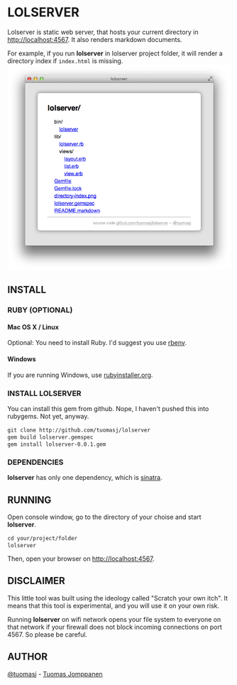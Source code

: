# LOLSERVER #

Lolserver is static web server, that hosts your current directory in [http://localhost:4567](http://localhost:4567). It also renders markdown documents.

For example, if you run **lolserver** in lolserver project folder, it will render a directory index if ```index.html``` is missing.
![Directory Index](directory-index.png)

## INSTALL ##

### RUBY (OPTIONAL) ###

#### Mac OS X / Linux ####

Optional: You need to install Ruby. I'd suggest you use [rbenv](https://github.com/sstephenson/rbenv/).

#### Windows ####

If you are running Windows, use [rubyinstaller.org](http://rubyinstaller.org).

### INSTALL LOLSERVER ###

You can install this gem from github. Nope, I haven't pushed this into rubygems. Not yet, anyway.

```
git clone http://github.com/tuomasj/lolserver
gem build lolserver.gemspec
gem install lolserver-0.0.1.gem
```

### DEPENDENCIES ###

**lolserver** has only one dependency, which is [sinatra](http://sinatrarb.com).

## RUNNING ##

Open console window, go to the directory of your choise and start **lolserver**.

```
cd your/project/folder
lolserver
```

Then, open your browser on [http://localhost:4567](http://localhost:4567).

## DISCLAIMER ##

This little tool was built using the ideology called "Scratch your own itch".
It means that this tool is experimental, and you will use it on your own risk.

Running **lolserver** on wifi network opens your file system to everyone on that network if your firewall does not block incoming connections on port 4567. So please be careful.

## AUTHOR ##

[@tuomasj](http://www.twitter.com/tuomasj) - [Tuomas Jomppanen](http://www.jomppanen.com)
